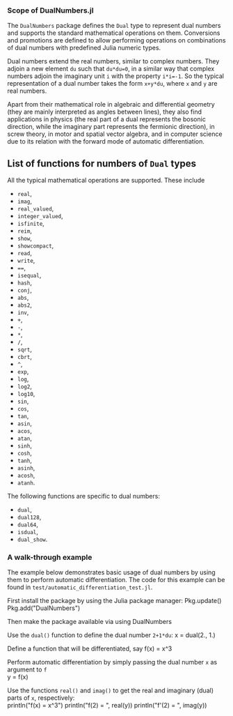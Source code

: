 ### Scope of DualNumbers.jl

The `DualNumbers` package defines the `Dual` type to represent dual numbers and 
supports the standard mathematical operations on them. Conversions and 
promotions are defined to allow performing operations on combinations of 
dual numbers with predefined Julia numeric types.

Dual numbers extend the real numbers, similar to complex numbers. They adjoin a 
new element `du` such that `du*du=0`, in a similar way that complex numbers 
adjoin the imaginary unit `i` with the property `i*i=-1`. So the typical 
representation of a dual number takes the form `x+y*du`, where `x` and `y` are 
real numbers.

Apart from their mathematical role in algebraic and differential geometry (they 
are mainly interpreted as angles between lines), they also find applications in 
physics (the real part of a dual represents the bosonic direction, while the 
imaginary part represents the fermionic direction), in screw theory, in motor 
and spatial vector algebra, and in computer science due to its relation with the 
forward mode of automatic differentiation.

## List of functions for numbers of `Dual` types

All the typical mathematical operations are supported. These include
* `real`,
* `imag`,
* `real_valued`,
* `integer_valued`,
* `isfinite`,
* `reim`,
* `show`,
* `showcompact`,
* `read`,
* `write`,
* `==`,
* `isequal`,
* `hash`,
* `conj`,
* `abs`,
* `abs2`,
* `inv`,
* `+`,
* `-`,
* `*`,
* `/`,
* `sqrt`,
* `cbrt`,
* `^`,
* `exp`,
* `log`,
* `log2`,
* `log10`,
* `sin`,
* `cos`,
* `tan`,
* `asin`,
* `acos`,
* `atan`,
* `sinh`,
* `cosh`,
* `tanh`,
* `asinh`,
* `acosh`,
* `atanh`.

The following functions are specific to dual numbers:
* `dual`,
* `dual128`,
* `dual64`,
* `isdual`,
* `dual_show`.

### A walk-through example

The example below demonstrates basic usage of dual numbers by using them to 
perform automatic differentiation. The code for this example can be found in 
`test/automatic_differentiation_test.jl`.

First install the package by using the Julia package manager:
    Pkg.update()
    Pkg.add("DualNumbers")
    
Then make the package available via
    using DualNumbers

Use the `dual()` function to define the dual number `2+1*du`:
    x = dual(2., 1.)

Define a function that will be differentiated, say
    f(x) = x^3

Perform automatic differentiation by simply passing the dual number `x` as 
argument to `f`    
    y = f(x)

Use the functions `real()` and `imag()` to get the real and imaginary (dual) 
parts of `x`, respectively:  
    println("f(x) = x^3")
    println("f(2) = ", real(y))
    println("f'(2) = ", imag(y))

